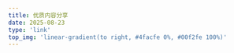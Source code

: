 ```yaml
---
title: 优质内容分享
date: 2025-08-23
type: 'link'
top_img: 'linear-gradient(to right, #4facfe 0%, #00f2fe 100%)'
---
```

